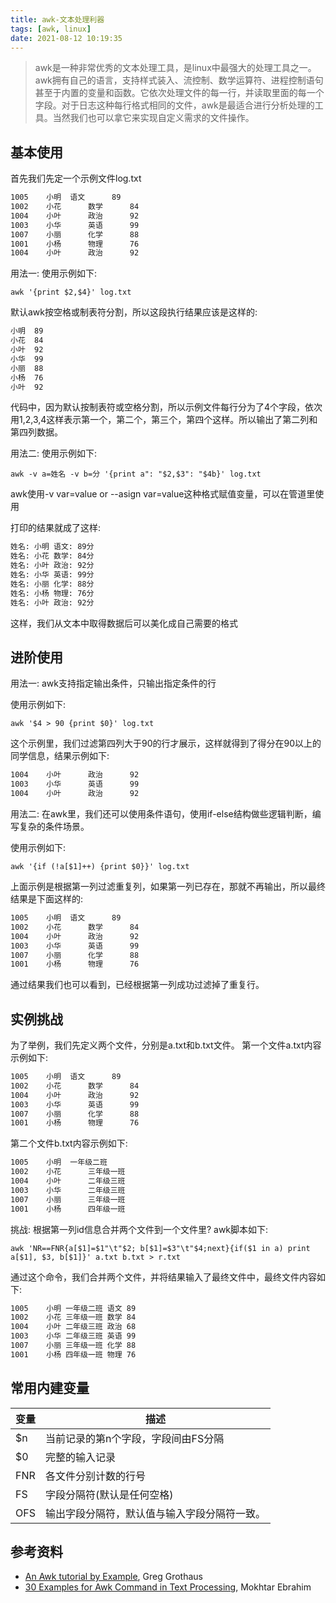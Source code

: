 ```yaml
---
title: awk-文本处理利器
tags: [awk, linux]
date: 2021-08-12 10:19:35
---
```


> awk是一种非常优秀的文本处理工具，是linux中最强大的处理工具之一。awk拥有自己的语言，支持样式装入、流控制、数学运算符、进程控制语句甚至于内置的变量和函数。它依次处理文件的每一行，并读取里面的每一个字段。对于日志这种每行格式相同的文件，awk是最适合进行分析处理的工具。当然我们也可以拿它来实现自定义需求的文件操作。

## 基本使用

首先我们先定一个示例文件log.txt
```txt
1005	小明 	语文		89
1002	小花		数学		84
1004	小叶		政治		92
1003	小华		英语		99
1007	小丽		化学		88
1001	小杨		物理		76
1004	小叶		政治		92
```

用法一:
使用示例如下:
```shell
awk '{print $2,$4}' log.txt
```

默认awk按空格或制表符分割，所以这段执行结果应该是这样的:

```txt
小明 	89
小花 	84
小叶 	92
小华 	99
小丽 	88
小杨 	76
小叶 	92
```

代码中，因为默认按制表符或空格分割，所以示例文件每行分为了4个字段，依次用$1,$2,$3,$4这样表示第一个，第二个，第三个，第四个这样。所以输出了第二列和第四列数据。

用法二:
使用示例如下:
```shell
awk -v a=姓名 -v b=分 '{print a": "$2,$3": "$4b}' log.txt
```

awk使用-v var=value or --asign var=value这种格式赋值变量，可以在管道里使用

打印的结果就成了这样:
```txt
姓名: 小明 语文: 89分
姓名: 小花 数学: 84分
姓名: 小叶 政治: 92分
姓名: 小华 英语: 99分
姓名: 小丽 化学: 88分
姓名: 小杨 物理: 76分
姓名: 小叶 政治: 92分
```

这样，我们从文本中取得数据后可以美化成自己需要的格式

## 进阶使用
用法一:
awk支持指定输出条件，只输出指定条件的行

使用示例如下:
```shell
awk '$4 > 90 {print $0}' log.txt
```

这个示例里，我们过滤第四列大于90的行才展示，这样就得到了得分在90以上的同学信息，结果示例如下:

```txt
1004	小叶		政治		92
1003	小华		英语		99
1004	小叶		政治		92
```

用法二:
在awk里，我们还可以使用条件语句，使用if-else结构做些逻辑判断，编写复杂的条件场景。

使用示例如下:
```shell
awk '{if (!a[$1]++) {print $0}}' log.txt
```

上面示例是根据第一列过滤重复列，如果第一列已存在，那就不再输出，所以最终结果是下面这样的:

```txt
1005	小明 	语文		89
1002	小花		数学		84
1004	小叶		政治		92
1003	小华		英语		99
1007	小丽		化学		88
1001	小杨		物理		76
```

通过结果我们也可以看到，已经根据第一列成功过滤掉了重复行。

## 实例挑战

为了举例，我们先定义两个文件，分别是a.txt和b.txt文件。
第一个文件a.txt内容示例如下:

```txt
1005	小明 	语文		89
1002	小花		数学		84
1004	小叶		政治		92
1003	小华		英语		99
1007	小丽		化学		88
1001	小杨		物理		76
```

第二个文件b.txt内容示例如下:

```txt
1005	小明 	一年级二班
1002	小花		三年级一班
1004	小叶		二年级三班
1003	小华		二年级三班
1007	小丽		三年级一班
1001	小杨		四年级一班
```

挑战: 根据第一列id信息合并两个文件到一个文件里?
awk脚本如下:
```shell
awk 'NR==FNR{a[$1]=$1"\t"$2; b[$1]=$3"\t"$4;next}{if($1 in a) print a[$1], $3, b[$1]}' a.txt b.txt > r.txt
```

通过这个命令，我们合并两个文件，并将结果输入了最终文件中，最终文件内容如下:

```txt
1005	小明 一年级二班 语文	89
1002	小花 三年级一班 数学	84
1004	小叶 二年级三班 政治	68
1003	小华 二年级三班 英语	99
1007	小丽 三年级一班 化学	88
1001	小杨 四年级一班 物理	76
```

## 常用内建变量

|  变量   | 描述  									|
|  ----  | ----  									|
| $n     | 当前记录的第n个字段，字段间由FS分隔  		|
| $0     | 完整的输入记录					    		|
| FNR	 | 各文件分别计数的行号						|
| FS	 | 字段分隔符(默认是任何空格)					|
| OFS	 | 输出字段分隔符，默认值与输入字段分隔符一致。	|


## 参考资料

- [An Awk tutorial by Example](https://gregable.com/2010/09/why-you-should-know-just-little-awk.html), Greg Grothaus
- [30 Examples for Awk Command in Text Processing](https://likegeeks.com/awk-command/), Mokhtar Ebrahim

